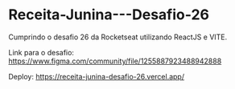 # Receita-Junina---Desafio-26

Cumprindo o desafio 26 da Rocketseat utilizando ReactJS e VITE.

Link para o desafio: https://www.figma.com/community/file/1255887923488942888

Deploy: https://receita-junina-desafio-26.vercel.app/
